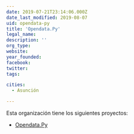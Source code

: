 ```yaml
---
date: 2019-07-21T23:14:06.000Z
date_last_modified: 2019-08-07
uid: opendata-py
title: 'Opendata.Py'
legal_name: 
description: ''
org_type: 
website: 
year_founded: 
facebook: 
twitter: 
tags:

cities: 
  - Asunción

---
```


Esta organización tiene los siguientes proyectos:

- [Opendata.Py](/proyectos/opendata-py)
